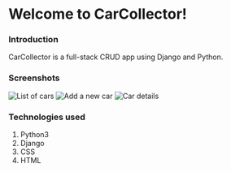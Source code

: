 # Welcome to CarCollector! 

### Introduction
CarCollector is a full-stack CRUD app using Django and Python. 

### Screenshots
![List of cars]()
![Add a new car]()
![Car details]()

### Technologies used
1. Python3
2. Django
3. CSS
4. HTML